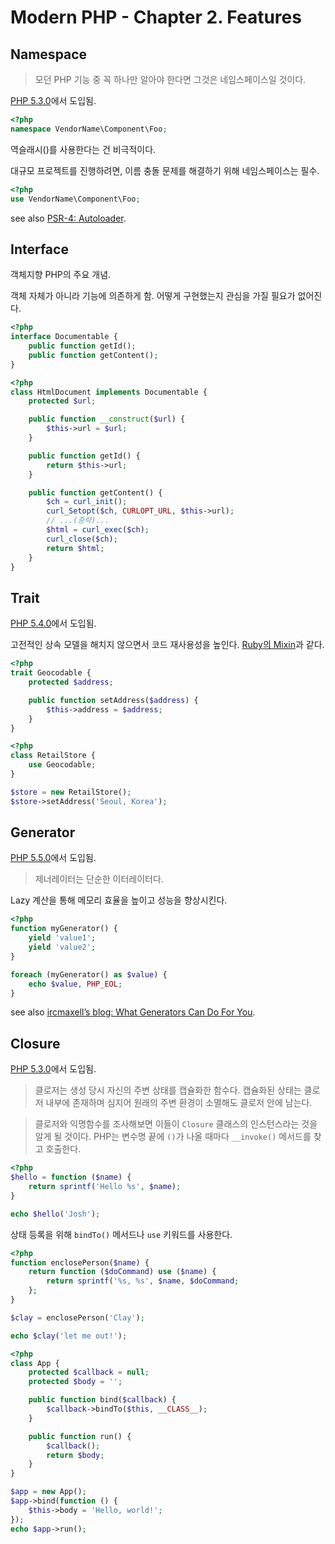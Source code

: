 # Modern PHP - Chapter 2. Features

## Namespace
> 모던 PHP 기능 중 꼭 하나만 알아야 한다면 그것은 네임스페이스일 것이다.

[PHP 5.3.0](http://php.net/releases/5_3_0.php)에서 도입됨.

```php
<?php
namespace VendorName\Component\Foo;
```

역슬래시(\)를 사용한다는 건 비극적이다.

대규모 프로젝트를 진행하려면, 이름 충돌 문제를 해결하기 위해 네임스페이스는 필수.


```php
<?php
use VendorName\Component\Foo;
```

see also [PSR-4: Autoloader](http://www.php-fig.org/psr/psr-4/).

## Interface
객체지향 PHP의 주요 개념.

객체 자체가 아니라 기능에 의존하게 함. 어떻게 구현했는지 관심을 가질 필요가 없어진다.

```php
<?php
interface Documentable {
    public function getId();
    public function getContent();
}
```

```php
<?php
class HtmlDocument implements Documentable {
    protected $url;

    public function __construct($url) {
        $this->url = $url;
    }

    public function getId() {
        return $this->url;
    }

    public function getContent() {
        $ch = curl_init();
        curl_Setopt($ch, CURLOPT_URL, $this->url);
        // ...(중략)...
        $html = curl_exec($ch);
        curl_close($ch);
        return $html;
    }
}
```

## Trait
[PHP 5.4.0](http://php.net/releases/5_4_0.php)에서 도입됨.

고전적인 상속 모델을 해치지 않으면서 코드 재사용성을 높인다. [Ruby의 Mixin](http://ruby-doc.com/docs/ProgrammingRuby/html/tut_modules.html)과 같다.

```php
<?php
trait Geocodable {
    protected $address;

    public function setAddress($address) {
        $this->address = $address;
    }
}
```

```php
<?php
class RetailStore {
    use Geocodable;
}
```

```php
$store = new RetailStore();
$store->setAddress('Seoul, Korea');
```

## Generator
[PHP 5.5.0](http://php.net/releases/5_5_0.php)에서 도입됨.

> 제너레이터는 단순한 이터레이터다.

Lazy 계산을 통해 메모리 효율을 높이고 성능을 향상시킨다.

```php
<?php
function myGenerator() {
    yield 'value1';
    yield 'value2';
}
```

```php
foreach (myGenerator() as $value) {
    echo $value, PHP_EOL;
}
```

see also [ircmaxell’s blog: What Generators Can Do For You](http://blog.ircmaxell.com/2012/07/what-generators-can-do-for-you.html).

## Closure
[PHP 5.3.0](http://php.net/releases/5_3_0.php)에서 도입됨.

> 클로저는 생성 당시 자신의 주변 상태를 캡슐화한 함수다.
> 캡슐화된 상태는 클로저 내부에 존재하며 심지어 원래의 주변 환경이 소멸해도 클로저 안에 남는다.

> 클로저와 익명함수를 조사해보면 이들이 `Closure` 클래스의 인스턴스라는 것을 알게 될 것이다.
> PHP는 변수명 끝에 `()`가 나올 때마다 `__invoke()` 메서드를 찾고 호출한다.

```php
<?php
$hello = function ($name) {
    return sprintf('Hello %s', $name);
}

echo $hello('Josh');
```

상태 등록을 위해 `bindTo()` 메서드나 `use` 키워드를 사용한다.

```php
<?php
function enclosePerson($name) {
    return function ($doCommand) use ($name) {
        return sprintf('%s, %s', $name, $doCommand;
    };
}

$clay = enclosePerson('Clay');

echo $clay('let me out!');
```

```php
<?php
class App {
    protected $callback = null;
    protected $body = '';

    public function bind($callback) {
        $callback->bindTo($this, __CLASS__);
    }

    public function run() {
        $callback();
        return $body;
    }
}

$app = new App();
$app->bind(function () {
    $this->body = 'Hello, world!';
});
echo $app->run();
```



